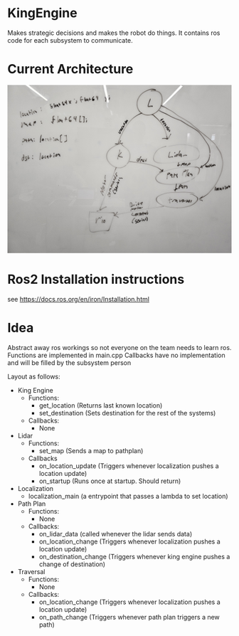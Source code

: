 # KingEngine
Makes strategic decisions and makes the robot do things.
It contains ros code for each subsystem to communicate.

# Current Architecture
![Controls Architecture Diagram](https://github.com/Cardinal-Space-Mining/KingEngine/blob/ros2-iron/assets/Architecture2.jpg?raw=true)

# Ros2 Installation instructions
see https://docs.ros.org/en/iron/Installation.html

# Idea
Abstract away ros workings so not everyone on the team needs to learn ros.
Functions are implemented in main.cpp
Callbacks have no implementation and will be filled by the subsystem person

Layout as follows:
* King Engine
    * Functions:
        * get_location (Returns last known location)
        * set_destination (Sets destination for the rest of the systems)
    * Callbacks:
        * None
* Lidar
    * Functions:
        * set_map (Sends a map to pathplan)
    * Callbacks
        * on_location_update (Triggers whenever localization pushes a location update)
        * on_startup (Runs once at startup. Should return)
* Localization
    * localization_main (a entrypoint that passes a lambda to set location)
* Path Plan
    * Functions:
        * None
    * Callbacks:
        * on_lidar_data (called whenever the lidar sends data)
        * on_location_change (Triggers whenever localization pushes a location update)
        * on_destination_change (Triggers whenever king engine pushes a change of destination)
* Traversal
    * Functions:
        * None
    * Callbacks:
        * on_location_change (Triggers whenever localization pushes a location update)
        * on_path_change (Triggers whenever path plan triggers a new path)

